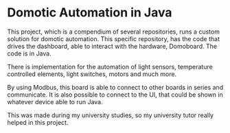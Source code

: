 # Domotic Automation in Java

This project, which is a compendium of several repositories, runs a custom solution for domotic automation.
This specific repository, has the code that drives the dashboard, able to interact with the hardware, Domoboard. The code is in Java.

There is implementation for the automation of light sensors, temperature controlled elements, light switches, motors and much more.

By using Modbus, this board is able to connect to other boards in series and communicate.
It is also possible to connect to the UI, that could be shown in whatever device able to run Java.

This was made during my university studies, so my university tutor really helped in this project.
